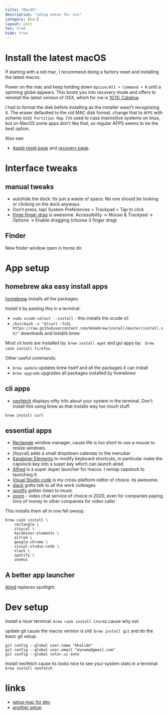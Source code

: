```yaml
---
title: "MacOS"
description: "setup notes for osx"
category: [mac]
layout: post
toc: true
hide: true
---
```


# Install the latest macOS

If starting with a old mac, I recommend doing a factory reset and installing the latest macos.

Power on the mac and keep holding down `Option/Alt + Command + R` until a spinning globe appears. This boots you into recovery mode and offers to reinstall the latest version of OSX, which for me is [10.15: Catalina](https://www.apple.com/au/macos/catalina/).

I had to format the disk before installing as the installer wasn't recognizing it. The eraser defaulted to the old MAC disk format, change that to `AFPS` with scheme `GUID Partition Map`. I'm used to case insensitive systems on linux, but on MacOS some apps don't like that, so regular AFPS seems to be the best option. 

Also see:

- [Apple reset page](https://support.apple.com/en-au/HT204904) and [recovery page](https://support.apple.com/en-au/HT201314).


# Interface tweaks


## manual tweaks

- autohide the dock: Its just a waste of space. No one should be looking or clicking on the dock anyways.
- Don't press, tap! System Preferences > Trackpad > Tap to click
- [three finger drag](https://support.apple.com/en-za/HT204609) is awesome. 
Accessibility -> Mouse & Trackpad -> Options -> Enable dragging (choose 3 finger drag) 

## Finder

New finder window open in home dir.




# App setup

## homebrew aka easy install apps

[homebrew](https://brew.sh/) installs all the packages.

Install it by pasting this in a terminal: 

- `sudo xcode-select --install` - this installs the xcode cli 
- `/bin/bash -c "$(curl -fsSL https://raw.githubusercontent.com/Homebrew/install/master/install.sh)"` downloads and installs brew.

Most cli tools are installed by: `brew install wget` and gui apps by: ` brew cask install firefox`.

Other useful commands:

- `brew update` updates brew itself and all the packages it can install
- `brew upgrade` upgrades all packages installed by homebrew

## cli apps

- [neofetch]() displays nifty info about your system in the terminal. Don't install this using brew as that installs way too much stuff.

```
brew install curl 
```

## essential apps

- [Rectangle](https://github.com/rxhanson/Rectangle) window manager, cause life is too short to use a mouse to resize windows.
- [itsycal] adds a small dropdown calendar to the menubar
- [Karabiner Elements](https://karabiner-elements.pqrs.org/) to modify keyboard shortcuts, in particular make the capslock key into a super key which can launch alred.
- [Alfred]() is a super duper launcher for macos. I remap capslock to launching it. 
- [Visual Studio code]() is my cross-platform editor of choice. its awesome.
- [slack]() gotta talk to all the work colleages
- [spotify]() gotten listen to music
- [zoom](https://zoom.us/) - video chat service of choice in 2020, even for companies paying tons of money to other companies for video calls!  

This installs them all in one fell swoop.

```
brew cask install \
    rectangle \
    itsycal \
    karabiner-elements \
    alfred \
    google-chrome \
    visual-studio-code \
    slack \
    spotify \
    zoomus
```

## A better app launcher

[Alred](https://www.alfredapp.com/) replaces spotlight.


# Dev setup

Install a nicer terminal: `brew cask install iterm2` cause why not.

update git cause the macos version is old: `brew install git` and do the basic git setup:

```
git config --global user.name "khalido"
git config --global user.email "myname@gmail.com"
git config --global color.ui auto
```

Install neofetch cause its looks nice to see your system stats in a terminal: `brew install neofetch`


# links

- [setup mac for dev](https://github.com/nicolashery/mac-dev-setup)
- [another setup](https://mac.iamdeveloper.com/posts/my-mac-setup-2m05/)